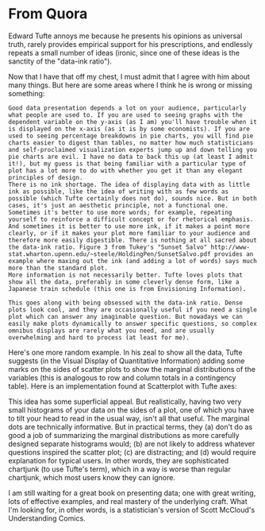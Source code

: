 
# From Quora

Edward Tufte annoys me because he presents his opinions as universal truth, rarely provides empirical support for his prescriptions, and endlessly repeats a small number of ideas (ironic, since one of these ideas is the sanctity of the "data-ink ratio").

Now that I have that off my chest, I must admit that I agree with him about many things. But here are some areas where I think he is wrong or missing something:

    Good data presentation depends a lot on your audience, particularly what people are used to. If you are used to seeing graphs with the dependent variable on the y-axis (as I am) you'll have trouble when it is displayed on the x-axis (as it is by some economists). If you are used to seeing percentage breakdowns in pie charts, you will find pie charts easier to digest than tables, no matter how much statisticians and self-proclaimed visualization experts jump up and down telling you pie charts are evil. I have no data to back this up (at least I admit it!), but my guess is that being familiar with a particular type of plot has a lot more to do with whether you get it than any elegant principles of design.
    There is no ink shortage. The idea of displaying data with as little ink as possible, like the idea of writing with as few words as possible (which Tufte certainly does not do), sounds nice. But in both cases, it's just an aesthetic principle, not a functional one. Sometimes it's better to use more words; for example, repeating yourself to reinforce a difficult concept or for rhetorical emphasis. And sometimes it is better to use more ink, if it makes a point more clearly, or if it makes your plot more familiar to your audience and therefore more easily digestible. There is nothing at all sacred about the data-ink ratio. Figure 3 from Tukey's "Sunset Salvo" http://www-stat.wharton.upenn.edu/~steele/HoldingPen/SunsetSalvo.pdf provides an example where maxing out the ink (and adding a lot of words) says much more than the standard plot.
    More information is not necessarily better. Tufte loves plots that show all the data, preferably in some cleverly dense form, like a Japanese train schedule (this one is from Envisioning Information).

    This goes along with being obsessed with the data-ink ratio. Dense plots look cool, and they are occasionally useful if you need a single plot which can answer any imaginable question. But nowadays we can easily make plots dynamically to answer specific questions, so complex omnibus displays are rarely what you need, and are usually overwhelming and hard to process (at least for me).

Here's one more random example. In his zeal to show all the data, Tufte suggests (in the Visual Display of Quantitative Information) adding some marks on the sides of scatter plots to show the marginal distributions of the variables (this is analogous to row and column totals in a contingency table). Here is an implementation found at Scatterplot with Tufte axes:

This idea has some superficial appeal. But realistically, having two very small histograms of your data on the sides of a plot, one of which you have to tilt your head to read in the usual way, isn't all that useful. The marginal dots are technically informative. But in practical terms, they (a) don't do as good a job of summarizing the marginal distributions as more carefully designed separate histograms would; (b) are not likely to address whatever questions inspired the scatter plot; (c) are distracting; and (d) would require explanation for typical users. In other words, they are sophisticated chartjunk (to use Tufte's term), which in a way is worse than regular chartjunk, which most users know they can ignore.

I am still waiting for a great book on presenting data; one with great writing, lots of effective examples, and real mastery of the underlying craft. What I'm looking for, in other words, is a statistician's version of Scott McCloud's Understanding Comics.